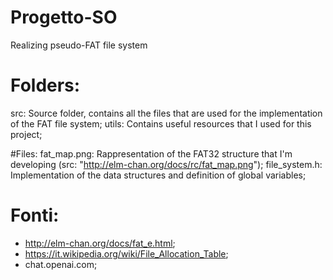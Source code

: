 # Progetto-SO
Realizing pseudo-FAT file system

# Folders:
src: Source folder, contains all the files that are used for the implementation of the FAT file system;
utils: Contains useful resources that I used for this project;

#Files:
fat_map.png: Rappresentation of the FAT32 structure that I'm developing (src: "http://elm-chan.org/docs/rc/fat_map.png");
file_system.h: Implementation of the data structures and definition of global variables;

# Fonti:
- http://elm-chan.org/docs/fat_e.html;
- https://it.wikipedia.org/wiki/File_Allocation_Table;
- chat.openai.com;
